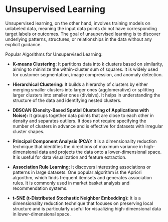 # Unsupervised Learning

Unsupervised learning, on the other hand, involves training models on unlabeled data, meaning the input data points do not have corresponding target labels or outcomes. The goal of unsupervised learning is to discover underlying patterns, structures, or relationships in the data without any explicit guidance.

Popular Algorithms for Unsupervised Learning:

- **K-means Clustering:** It partitions data into k clusters based on similarity, aiming to minimize the within-cluster sum of squares. It is widely used for customer segmentation, image compression, and anomaly detection.

- **Hierarchical Clustering:** It builds a hierarchy of clusters by either merging smaller clusters into larger ones (agglomerative) or splitting larger clusters into smaller ones (divisive). It helps in understanding the structure of the data and identifying nested clusters.

- **DBSCAN (Density-Based Spatial Clustering of Applications with Noise):** It groups together data points that are close to each other in density and separates outliers. It does not require specifying the number of clusters in advance and is effective for datasets with irregular cluster shapes.

- **Principal Component Analysis (PCA):** It is a dimensionality reduction technique that identifies the directions of maximum variance in high-dimensional data and projects the data onto a lower-dimensional space. It is useful for data visualization and feature extraction.

- **Association Rule Learning:** It discovers interesting associations or patterns in large datasets. One popular algorithm is the Apriori algorithm, which finds frequent itemsets and generates association rules. It is commonly used in market basket analysis and recommendation systems.

- **t-SNE (t-Distributed Stochastic Neighbor Embedding):** It is a dimensionality reduction technique that focuses on preserving local structure and is particularly useful for visualizing high-dimensional data in lower-dimensional space.

